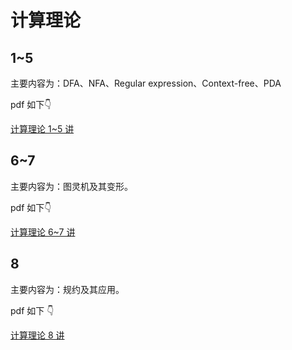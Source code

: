 # 计算理论

## 1~5

主要内容为：DFA、NFA、Regular expression、Context-free、PDA

pdf 如下👇

[计算理论 1~5 讲](./4_计算理论.pdf)



## 6~7

主要内容为：图灵机及其变形。

pdf 如下👇

[计算理论 6~7 讲](./5_计算理论.pdf)



## 8

主要内容为：规约及其应用。

pdf 如下 👇

[计算理论 8 讲](./6_计算理论.pdf)
